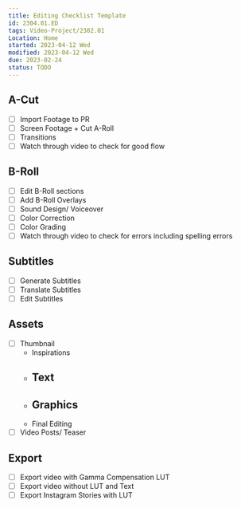 ```yaml
---
title: Editing Checklist Template
id: 2304.01.ED
tags: Video-Project/2302.01
Location: Home
started: 2023-04-12 Wed
modified: 2023-04-12 Wed
due: 2023-02-24 
status: TODO 
---
```

## A-Cut
- [ ] Import Footage to PR
- [ ] Screen Footage + Cut A-Roll
- [ ] Transitions
- [ ] Watch through video to check for good flow
## B-Roll
- [ ] Edit B-Roll sections
- [ ] Add B-Roll Overlays
- [ ] Sound Design/ Voiceover
- [ ] Color Correction
- [ ] Color Grading
- [ ] Watch through video to check for errors including spelling errors
## Subtitles
- [ ] Generate Subtitles
- [ ] Translate Subtitles
- [ ] Edit Subtitles
## Assets
- [ ] Thumbnail
	- Inspirations
	- Text
		- 
	- Graphics
		- 
	- Final Editing
- [ ] Video Posts/ Teaser
## Export
- [ ] Export video with Gamma Compensation LUT
- [ ] Export video without LUT and Text
- [ ] Export Instagram Stories with LUT
